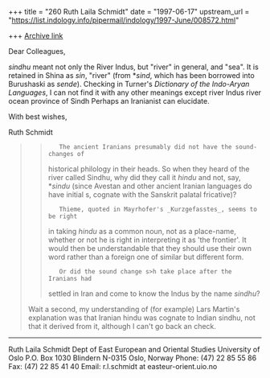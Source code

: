 +++
title = "260 Ruth Laila Schmidt"
date = "1997-06-17"
upstream_url = "https://list.indology.info/pipermail/indology/1997-June/008572.html"

+++
[Archive link](https://list.indology.info/pipermail/indology/1997-June/008572.html)

Dear Colleagues,

_sindhu_ meant not only the River Indus, but "river" in general, and "sea".
It is retained in Shina as _sin_, "river" (from *_sind_, which has been
borrowed into Burushaski as _sende_). Checking in Turner's _Dictionary of
the Indo-Aryan Languages_, I can not find it with any other meanings except
	river
	Indus river
	ocean
	province of Sindh
Perhaps an Iranianist can elucidate.

With best wishes,

Ruth Schmidt


>>        The ancient Iranians presumably did not have the sound-changes of
>>historical philology in their heads. So when they heard of the river
>>called Sindhu, why did they call it _hindu_ and not, say, *_sindu_ (since
>>Avestan and other ancient Iranian languages do have initial s, cognate
>>with the Sanskrit palatal fricative)?
>>
>>        Thieme, quoted in Mayrhofer's _Kurzgefasstes_, seems to be right
>>in taking _hindu_ as a common noun, not as a place-name, whether or not
>>he is right in interpreting it as 'the frontier'. It would then be
>>understandable that they should use their own word rather than a foreign
>>one of similar but different form.
>>
>>        Or did the sound change s>h take place after the Iranians had
>>settled in Iran and come to know the Indus by the name _sindhu_?
>
>Wait a second, my understanding of (for example) Lars Martin's explanation
>was that Iranian hindu was cognate to Indian sindhu, not that it derived
>from it, although I can't go back an check.



***********************************************
Ruth Laila Schmidt
Dept of East European and Oriental Studies
University of Oslo
P.O. Box 1030 Blindern
N-0315 Oslo, Norway
Phone: (47) 22 85 55 86
Fax: (47) 22 85 41 40
Email: r.l.schmidt at easteur-orient.uio.no






